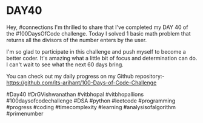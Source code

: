 # DAY40
Hey, #connections I'm thrilled to share that I've completed my DAY 40 of the #100DaysOfCode challenge. Today I solved 1 basic math problem that returns all the divisors of the number enters by the user.

I'm so glad to participate in this challenge and push myself to become a better coder. It's amazing what a little bit of focus and determination can do. I can't wait to see what the next 60 days bring.

You can check out my daily progress on my Github repository:- https://github.com/its-arihant/100-Days-of-Code-Challenge

#Day40 #DrGVishwanathan #vitbhopal #vitbhopallions #100daysofcodechallenge #DSA #python #leetcode #programming #progress #coding #timecomplexity #learning #analysisofalgorithm #primenumber
